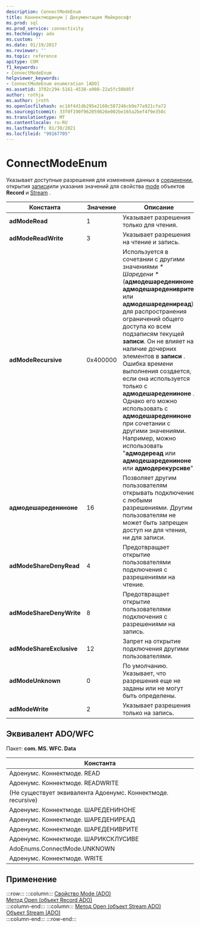 ```yaml
---
description: ConnectModeEnum
title: Коннектмодинум | Документация Майкрософт
ms.prod: sql
ms.prod_service: connectivity
ms.technology: ado
ms.custom: ''
ms.date: 01/19/2017
ms.reviewer: ''
ms.topic: reference
apitype: COM
f1_keywords:
- ConnectModeEnum
helpviewer_keywords:
- ConnectModeEnum enumeration [ADO]
ms.assetid: 3792c294-5161-4538-a908-22a5fc50b85f
author: rothja
ms.author: jroth
ms.openlocfilehash: ec16f4d1db295e2160c587246cb9e77a921cfa72
ms.sourcegitcommit: 33f0f190f962059826e002be165a2bef4f9e350c
ms.translationtype: MT
ms.contentlocale: ru-RU
ms.lasthandoff: 01/30/2021
ms.locfileid: "99167705"
---
```

# <a name="connectmodeenum"></a>ConnectModeEnum
Указывает доступные разрешения для изменения данных в [соединении](./connection-object-ado.md), открытия [записи](./record-object-ado.md)или указания значений для свойства [mode](./mode-property-ado.md) объектов **Record** и [Stream](./stream-object-ado.md) .  
  
|Константа|Значение|Описание|  
|--------------|-----------|-----------------|  
|**adModeRead**|1|Указывает разрешения только для чтения.|  
|**adModeReadWrite**|3|Указывает разрешения на чтение и запись.|  
|**adModeRecursive**|0x400000|Используется в сочетании с другими значениями *\* Шаредени \** (**адмодешаредениноне**, **адмодешаредениврите** или **адмодешаредениреад**) для распространения ограничений общего доступа ко всем подзаписям текущей **записи**. Он не влияет на наличие дочерних элементов в **записи** . Ошибка времени выполнения создается, если она используется только с **адмодешаредениноне** . Однако его можно использовать с **адмодешаредениноне** при сочетании с другими значениями. Например, можно использовать "**адмодереад** или **адмодешаредениноне** или **адмодерекурсиве**".|  
|**адмодешаредениноне**|16|Позволяет другим пользователям открывать подключение с любыми разрешениями. Другим пользователям не может быть запрещен доступ ни для чтения, ни для записи.|  
|**adModeShareDenyRead**|4|Предотвращает открытие пользователями подключения с разрешениями на чтение.|  
|**adModeShareDenyWrite**|8|Предотвращает открытие пользователями подключения с разрешениями на запись.|  
|**adModeShareExclusive**|12|Запрет на открытие подключения другими пользователями.|  
|**adModeUnknown**|0|По умолчанию. Указывает, что разрешения еще не заданы или не могут быть определены.|  
|**adModeWrite**|2|Указывает разрешения только на запись.|  
  
## <a name="adowfc-equivalent"></a>Эквивалент ADO/WFC  
 Пакет: **com. MS. WFC. Data**  
  
|Константа|  
|--------------|  
|Адоенумс. Коннектмоде. READ|  
|Адоенумс. Коннектмоде. READWRITE|  
|(Не существует эквивалента Адоенумс. Коннектмоде. recursive)|  
|Адоенумс. Коннектмоде. ШАРЕДЕНИНОНЕ|  
|Адоенумс. Коннектмоде. ШАРЕДЕНИРЕАД|  
|Адоенумс. Коннектмоде. ШАРЕДЕНИВРИТЕ|  
|Адоенумс. Коннектмоде. ШАРИКСКЛУСИВЕ|  
|AdoEnums.ConnectMode.UNKNOWN|  
|Адоенумс. Коннектмоде. WRITE|  
  
## <a name="applies-to"></a>Применение  

:::row:::
    :::column:::
        [Свойство Mode (ADO)](./mode-property-ado.md)  
        [Метод Open (объект Record ADO)](./open-method-ado-record.md)  
    :::column-end:::
    :::column:::
        [Метод Open (объект Stream ADO)](./open-method-ado-stream.md)  
        [Объект Stream (ADO)](./stream-object-ado.md)  
    :::column-end:::
:::row-end:::